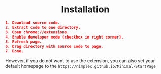 <h1 align="center"> Installation </h1>

```json
1. Download source code.
2. Extract code to one directory.
3. Open chrome://extensions.
4. Enable developer mode (checkbox in right corner).
5. Refresh page.
6. Drag directory with source code to page.
7. Done.
```
However, if you do not want to use the extension, you can also set your default homepage to the `https://nimplex.github.io/Minimal-StartPage`
